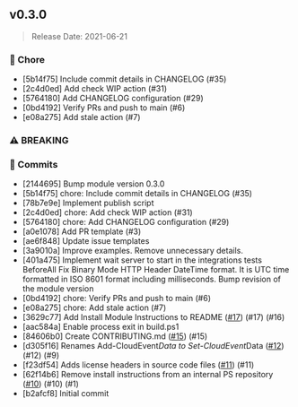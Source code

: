 
<a name="v0.3.0"></a>
## v0.3.0

> Release Date: 2021-06-21

### 🧹 Chore

- [5b14f75]	Include commit details in CHANGELOG (#35) 
- [2c4d0ed]	Add check WIP action (#31) 
- [5764180]	Add CHANGELOG configuration (#29) 
- [0bd4192]	Verify PRs and push to main (#6) 
- [e08a275]	Add stale action (#7) 

### ⚠️ BREAKING

### 📖 Commits

- [2144695]	Bump module version 0.3.0
- [5b14f75]	chore: Include commit details in CHANGELOG (#35) 
- [78b7e9e]	Implement publish script
- [2c4d0ed]	chore: Add check WIP action (#31) 
- [5764180]	chore: Add CHANGELOG configuration (#29) 
- [a0e1078]	Add PR template (#3) 
- [ae6f848]	Update issue templates
- [3a9010a]	Improve examples. Remove unnecessary details.
- [401a475]	Implement wait server to start in the integrations tests BeforeAll Fix Binary Mode HTTP Header DateTime format. It is UTC time formatted in ISO 8601 format including milliseconds. Bump revision of the module version
- [0bd4192]	chore: Verify PRs and push to main (#6) 
- [e08a275]	chore: Add stale action (#7) 
- [3629c77]	Add Install Module Instructions to README ([#17](https://github.com/cloudevents/sdk-powershell/issues/17)) (#17)  (#16) 
- [aac584a]	Enable process exit in build.ps1
- [84606b0]	Create CONTRIBUTING.md ([#15](https://github.com/cloudevents/sdk-powershell/issues/15)) (#15) 
- [d305f16]	Renames Add-CloudEvent*Data to Set-CloudEvent*Data ([#12](https://github.com/cloudevents/sdk-powershell/issues/12)) (#12)  (#9) 
- [f23df54]	Adds license headers in source code files ([#11](https://github.com/cloudevents/sdk-powershell/issues/11)) (#11) 
- [62f14b6]	Remove install instructions from an internal PS repository ([#10](https://github.com/cloudevents/sdk-powershell/issues/10)) (#10)  (#1) 
- [b2afcf8]	Initial commit
